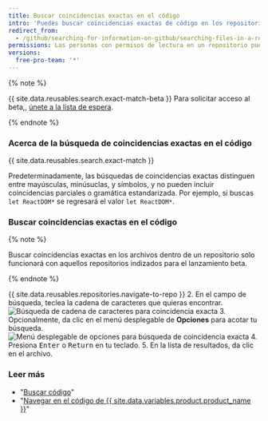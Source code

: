 ```yaml
---
title: Buscar coincidencias exactas en el código
intro: 'Puedes buscar coincidencias exactas de código en los repositorios de {{ site.data.variables.product.prodname_dotcom }}.'
redirect_from:
  - /github/searching-for-information-on-github/searching-files-in-a-repository-for-exact-matches
permissions: Las personas con permisos de lectura en un repositorio pueden buscar coincidencias exactas de archivos en el mismo.
versions:
  free-pro-team: '*'
---
```


{% note %}

{{ site.data.reusables.search.exact-match-beta }} Para solicitar acceso al beta,, [únete a la lista de espera](https://github.com/features/code-search-exact-match/signup).

{% endnote %}

### Acerca de la búsqueda de coincidencias exactas en el código

{{ site.data.reusables.search.exact-match }}

Predeterminadamente, las búsquedas de coincidencias exactas distinguen entre mayúsculas, minúsuclas, y símbolos, y no pueden incluir coincidencias parciales o gramática estandarizada. Por ejemplo, si buscas `let ReactDOM*` se regresará el valor `let ReactDOM*`.

### Buscar coincidencias exactas en el código

{% note %}

Buscar coincidencias exactas en los archivos dentro de un repositorio solo funcionará con aquellos repositorios indizados para el lanzamiento beta.

{% endnote %}

{{ site.data.reusables.repositories.navigate-to-repo }}
2. En el campo de búsqueda, teclea la cadena de caracteres que quieras encontrar. ![Búsqueda de cadena de caracteres para coincidencia exacta](/assets/images/help/search/exact-match-search-string.png)
3. Opcionalmente, da clic en el menú desplegable de **Opciones** para acotar tu búsqueda. ![Menú desplegable de opciones para búsqueda de coincidencia exacta](/assets/images/help/search/exact-match-options.png)
4. Presiona <kbd>Enter</kbd> o <kbd>Return</kbd> en tu teclado.
5. En la lista de resultados, da clic en el archivo.

### Leer más

- "[Buscar código](/github/searching-for-information-on-github/searching-code)"
- "[Navegar en el código de {{ site.data.variables.product.product_name }}](/github/managing-files-in-a-repository/navigating-code-on-github)"
